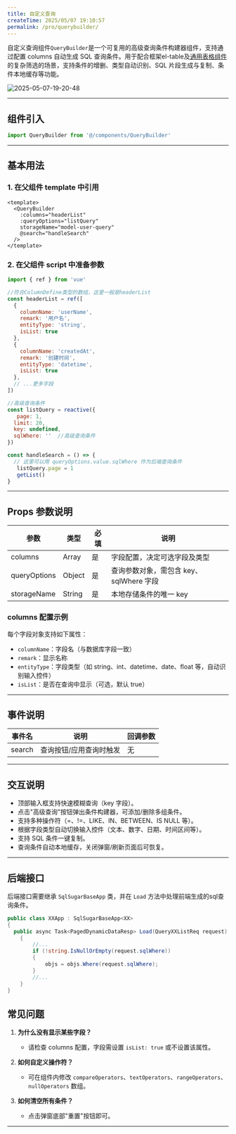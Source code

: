 ```yaml
---
title: 自定义查询
createTime: 2025/05/07 19:10:57
permalink: /pro/querybuilder/
---
```


自定义查询组件`QueryBuilder`是一个可复用的高级查询条件构建器组件，支持通过配置 columns 自动生成 SQL 查询条件。用于配合框架el-table及[通用表格组件](./table.md)的复杂筛选的场景，支持条件的增删、类型自动识别、SQL 片段生成与复制、条件本地缓存等功能。

![2025-05-07-19-20-48](http://img.openauth.net.cn/2025-05-07-19-20-48.png)

---

## 组件引入

```js
import QueryBuilder from '@/components/QueryBuilder'
```

---

## 基本用法

### 1. 在父组件 template 中引用

```vue
<template>
  <QueryBuilder
    :columns="headerList"
    :queryOptions="listQuery"
    storageName="model-user-query"
    @search="handleSearch"
  />
</template>
```

### 2. 在父组件 script 中准备参数

```js
import { ref } from 'vue'

//符合ColumnDefine类型的数组，这里一般是headerList
const headerList = ref([
  {
    columnName: 'userName',
    remark: '用户名',
    entityType: 'string',
    isList: true
  },
  {
    columnName: 'createdAt',
    remark: '创建时间',
    entityType: 'datetime',
    isList: true
  },
  // ...更多字段
])

//高级查询条件
const listQuery = reactive({
   page: 1,
  limit: 20,
  key: undefined,
  sqlWhere: ''  //高级查询条件
})

const handleSearch = () => {
  // 这里可以用 queryOptions.value.sqlWhere 作为后端查询条件
   listQuery.page = 1
   getList()
}
```

---

## Props 参数说明

| 参数         | 类型    | 必填 | 说明                                   |
| ------------ | ------- | ---- | -------------------------------------- |
| columns      | Array   | 是   | 字段配置，决定可选字段及类型           |
| queryOptions | Object  | 是   | 查询参数对象，需包含 key、sqlWhere 字段|
| storageName  | String  | 是   | 本地存储条件的唯一 key                 |

### columns 配置示例

每个字段对象支持如下属性：

- `columnName`：字段名（与数据库字段一致）
- `remark`：显示名称
- `entityType`：字段类型（如 string、int、datetime、date、float 等，自动识别输入控件）
- `isList`：是否在查询中显示（可选，默认 true）

---

## 事件说明

| 事件名 | 说明                 | 回调参数 |
| ------ | -------------------- | -------- |
| search | 查询按钮/应用查询时触发 | 无       |

---

## 交互说明

- 顶部输入框支持快速模糊查询（key 字段）。
- 点击"高级查询"按钮弹出条件构建器，可添加/删除多组条件。
- 支持多种操作符（=、!=、LIKE、IN、BETWEEN、IS NULL 等）。
- 根据字段类型自动切换输入控件（文本、数字、日期、时间区间等）。
- 支持 SQL 条件一键复制。
- 查询条件自动本地缓存，关闭弹窗/刷新页面后可恢复。
---

## 后端接口

后端接口需要继承 `SqlSugarBaseApp` 类，并在 `Load` 方法中处理前端生成的sql查询条件。

```csharp
public class XXApp : SqlSugarBaseApp<XX>
{
  public async Task<PagedDynamicDataResp> Load(QueryXXListReq request)
    {
        //...
        if (!string.IsNullOrEmpty(request.sqlWhere))
        {
            objs = objs.Where(request.sqlWhere);
        }
        //...
    }
}
```

## 常见问题

1. **为什么没有显示某些字段？**
   - 请检查 columns 配置，字段需设置 `isList: true` 或不设置该属性。

2. **如何自定义操作符？**
   - 可在组件内修改 `compareOperators`、`textOperators`、`rangeOperators`、`nullOperators` 数组。

3. **如何清空所有条件？**
   - 点击弹窗底部"重置"按钮即可。

---

